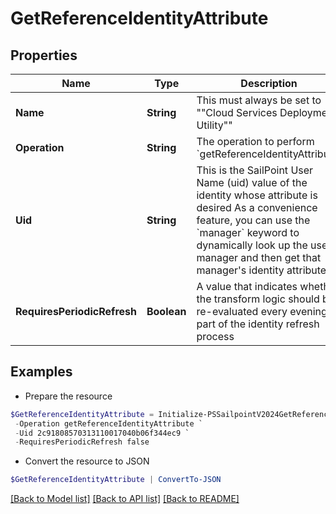 # GetReferenceIdentityAttribute
## Properties

Name | Type | Description | Notes
------------ | ------------- | ------------- | -------------
**Name** | **String** | This must always be set to &quot;&quot;Cloud Services Deployment Utility&quot;&quot; | 
**Operation** | **String** | The operation to perform &#x60;getReferenceIdentityAttribute&#x60; | 
**Uid** | **String** | This is the SailPoint User Name (uid) value of the identity whose attribute is desired  As a convenience feature, you can use the &#x60;manager&#x60; keyword to dynamically look up the user&#39;s manager and then get that manager&#39;s identity attribute.  | 
**RequiresPeriodicRefresh** | **Boolean** | A value that indicates whether the transform logic should be re-evaluated every evening as part of the identity refresh process | [optional] 

## Examples

- Prepare the resource
```powershell
$GetReferenceIdentityAttribute = Initialize-PSSailpointV2024GetReferenceIdentityAttribute  -Name Cloud Services Deployment Utility `
 -Operation getReferenceIdentityAttribute `
 -Uid 2c91808570313110017040b06f344ec9 `
 -RequiresPeriodicRefresh false
```

- Convert the resource to JSON
```powershell
$GetReferenceIdentityAttribute | ConvertTo-JSON
```

[[Back to Model list]](../README.md#documentation-for-models) [[Back to API list]](../README.md#documentation-for-api-endpoints) [[Back to README]](../README.md)

